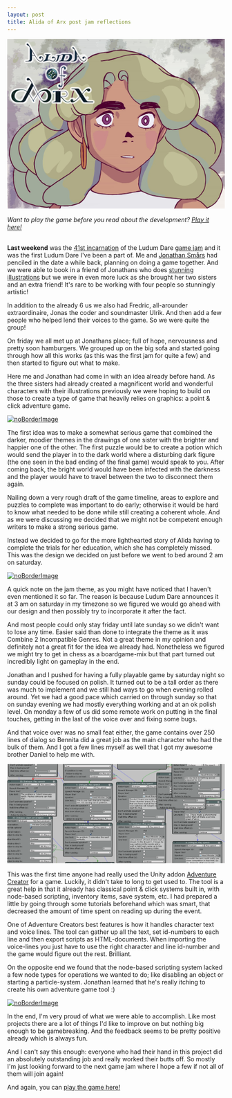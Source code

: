 ```yaml
---
layout: post
title: Alida of Arx post jam reflections
---
```


[![noBorderImage](/images/AlidaOfArx_Screenshot0.jpg)](/images/AlidaOfArx_Screenshot0.jpg)

*Want to play the game before you read about the development? [Play it here!](http://www.jsmars.com/misc/alidaofarx/)*
<br>
<br>

**Last weekend** was the [41st incarnation](https://ldjam.com/) of the Ludum Dare [game jam](https://en.wikipedia.org/wiki/Game_jam) and it was the first Ludum Dare I've been a part of. Me and [Jonathan Smårs](https://twitter.com/jsmars) had penciled in the date a while back, planning on doing a game together. And we were able to book in a friend of Jonathans who does [stunning illustrations](https://www.instagram.com/serwaa/) but we were in even more luck as she brought her two sisters and an extra friend! It's rare to be working with four people so stunningly artistic!

In addition to the already 6 us we also had Fredric, all-arounder extraordinaire, Jonas the coder and soundmaster Ulrik. And then add a few people who helped lend their voices to the game. So we were quite the group!

On friday we all met up at Jonathans place; full of hope, nervousness and pretty soon hamburgers. We grouped up on the big sofa and started going through how all this works (as this was the first jam for quite a few) and then started to figure out what to make.

Here me and Jonathan had come in with an idea already before hand. As the three sisters had already created a magnificent world and wonderful characters with their illustrations previously we were hoping to build on those to create a type of game that heavily relies on graphics: a point & click adventure game.

[![noBorderImage](/images/AlidaOfArx_Screenshot1.png)](/images/AlidaOfArx_Screenshot1.png)

The first idea was to make a somewhat serious game that combined the darker, moodier themes in the drawings of one sister with the brighter and happier one of the other. The first puzzle would be to create a potion which would send the player in to the dark world where a disturbing dark figure (the one seen in the bad ending of the final game) would speak to you. After coming back, the bright world would have been infected with the darkness and the player would have to travel between the two to disconnect them again.

Nailing down a very rough draft of the game timeline, areas to explore and puzzles to complete was important to do early; otherwise it would be hard to know what needed to be done while still creating a coherent whole. And as we were discussing we decided that we might not be competent enough writers to make a strong serious game.

Instead we decided to go for the more lighthearted story of Alida having to complete the trials for her education, which she has completely missed. This was the design we decided on just before we went to bed around 2 am on saturday.

[![noBorderImage](/images/AlidaOfArx_Screenshot3.png)](/images/AlidaOfArx_Screenshot3.png)

A quick note on the jam theme, as you might have noticed that I haven't even mentioned it so far. The reason is because Ludum Dare announces it at 3 am on saturday in my timezone so we figured we would go ahead with our design and then possibly try to incorporate it after the fact.

And most people could only stay friday until late sunday so we didn't want to lose any time. Easier said than done to integrate the theme as it was Combine 2 Incompatible Genres. Not a great theme in my opinion and definitely not a great fit for the idea we already had. Nonetheless we figured we might try to get in chess as a boardgame-mix but that part turned out incredibly light on gameplay in the end.

Jonathan and I pushed for having a fully playable game by saturday night so sunday could be focused on polish. It turned out to be a tall order as there was much to implement and we still had ways to go when evening rolled around. Yet we had a good pace which carried on through sunday so that on sunday evening we had mostly everything working and at an ok polish level. On monday a few of us did some remote work on putting in the final touches, getting in the last of the voice over and fixing some bugs.

And that voice over was no small feat either, the game contains over 250 lines of dialog so Bennita did a great job as the main character who had the bulk of them. And I got a few lines myself as well that I got my awesome brother Daniel to help me with. 

[![noBorderImage](/images/AlidaOfArx_dev_screenshot.png)](/images/AlidaOfArx_dev_screenshot.png)

This was the first time anyone had really used the Unity addon [Adventure Creator](https://www.adventurecreator.org/) for a game. Luckily, it didn't take to long to get used to. The tool is a great help in that it already has classical point & click systems built in, with node-based scripting, inventory items, save system, etc. I had prepared a little by going through some tutorials beforehand which was smart, that decreased the amount of time spent on reading up during the event.

One of Adventure Creators best features is how it handles character text and voice lines. The tool can gather up all the text, set id-numbers to each line and then export scripts as HTML-documents. When importing the voice-lines you just have to use the right character and line id-number and the game would figure out the rest. Brilliant.

On the opposite end we found that the node-based scripting system lacked a few node types for operations we wanted to do; like disabling an object or starting a particle-system. Jonathan learned that he's really itching to create his own adventure game tool :)

[![noBorderImage](/images/AlidaOfArx_Screenshot4.png)](/images/AlidaOfArx_Screenshot4.png)

In the end, I'm very proud of what we were able to accomplish. Like most projects there are a lot of things I'd like to improve on but nothing big enough to be gamebreaking. And the feedback seems to be pretty positive already which is always fun.

And I can't say this enough: everyone who had their hand in this project did an absolutely outstanding job and really worked their butts off. So mostly I'm just looking forward to the next game jam where I hope a few if not all of them will join again!


And again, you can [play the game here!](http://www.jsmars.com/misc/alidaofarx/)